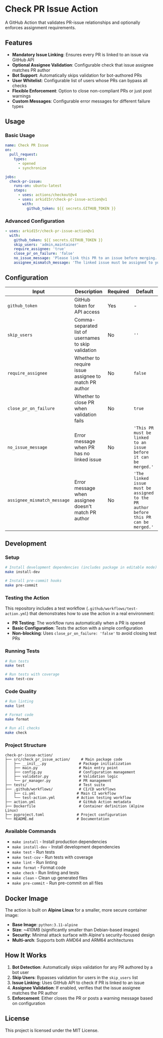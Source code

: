 # Check PR Issue Action

A GitHub Action that validates PR-issue relationships and optionally enforces assignment requirements.

## Features

- **Mandatory Issue Linking**: Ensures every PR is linked to an issue via GitHub API
- **Optional Assignee Validation**: Configurable check that issue assignee matches PR author
- **Bot Support**: Automatically skips validation for bot-authored PRs
- **User Whitelist**: Configurable list of users whose PRs can bypass all checks
- **Flexible Enforcement**: Option to close non-compliant PRs or just post warnings
- **Custom Messages**: Configurable error messages for different failure types

## Usage

### Basic Usage

```yaml
name: Check PR Issue
on:
  pull_request:
    types:
      - opened
      - synchronize

jobs:
  check-pr-issue:
    runs-on: ubuntu-latest
    steps:
      - uses: actions/checkout@v4
      - uses: arkid15r/check-pr-issue-action@v1
        with:
          github_token: ${{ secrets.GITHUB_TOKEN }}
```

### Advanced Configuration

```yaml
- uses: arkid15r/check-pr-issue-action@v1
  with:
    github_token: ${{ secrets.GITHUB_TOKEN }}
    skip_users: 'admin,maintainer'
    require_assignee: 'true'
    close_pr_on_failure: 'false'
    no_issue_message: 'Please link this PR to an issue before merging.'
    assignee_mismatch_message: 'The linked issue must be assigned to you before merging.'
```

## Configuration

| Input | Description | Required | Default |
|-------|-------------|----------|---------|
| `github_token` | GitHub token for API access | Yes | - |
| `skip_users` | Comma-separated list of usernames to skip validation | No | `''` |
| `require_assignee` | Whether to require issue assignee to match PR author | No | `false` |
| `close_pr_on_failure` | Whether to close PR when validation fails | No | `true` |
| `no_issue_message` | Error message when PR has no linked issue | No | `'This PR must be linked to an issue before it can be merged.'` |
| `assignee_mismatch_message` | Error message when assignee doesn't match PR author | No | `'The linked issue must be assigned to the PR author before this PR can be merged.'` |

## Development

### Setup

```bash
# Install development dependencies (includes package in editable mode)
make install-dev

# Install pre-commit hooks
make pre-commit
```

### Testing the Action

This repository includes a test workflow (`.github/workflows/test-action.yml`) that demonstrates how to use the action in a real environment:

- **PR Testing**: The workflow runs automatically when a PR is opened
- **Basic Configuration**: Tests the action with a simple configuration
- **Non-blocking**: Uses `close_pr_on_failure: 'false'` to avoid closing test PRs

### Running Tests

```bash
# Run tests
make test

# Run tests with coverage
make test-cov
```

### Code Quality

```bash
# Run linting
make lint

# Format code
make format

# Run all checks
make check
```

### Project Structure

```
check-pr-issue-action/
├── src/check_pr_issue_action/     # Main package code
│   ├── __init__.py               # Package initialization
│   ├── main.py                   # Main entry point
│   ├── config.py                 # Configuration management
│   ├── validator.py              # Validation logic
│   └── pr_manager.py             # PR management
├── tests/                        # Test suite
├── .github/workflows/            # CI/CD workflows
│   ├── ci.yml                   # Main CI workflow
│   └── test-action.yml          # Action testing workflow
├── action.yml                    # GitHub Action metadata
├── Dockerfile                    # Container definition (Alpine Linux)
├── pyproject.toml               # Project configuration
└── README.md                    # Documentation
```

### Available Commands

- `make install` - Install production dependencies
- `make install-dev` - Install development dependencies
- `make test` - Run tests
- `make test-cov` - Run tests with coverage
- `make lint` - Run linting
- `make format` - Format code
- `make check` - Run linting and tests
- `make clean` - Clean up generated files
- `make pre-commit` - Run pre-commit on all files

## Docker Image

The action is built on **Alpine Linux** for a smaller, more secure container image:
- **Base Image**: `python:3.11-alpine`
- **Size**: ~410MB (significantly smaller than Debian-based images)
- **Security**: Minimal attack surface with Alpine's security-focused design
- **Multi-arch**: Supports both AMD64 and ARM64 architectures

## How It Works

1. **Bot Detection**: Automatically skips validation for any PR authored by a bot user
2. **Skip Users**: Bypasses validation for users in the `skip_users` list
3. **Issue Linking**: Uses GitHub API to check if PR is linked to an issue
4. **Assignee Validation**: If enabled, verifies that the issue assignee matches the PR author
5. **Enforcement**: Either closes the PR or posts a warning message based on configuration

## License

This project is licensed under the MIT License.
